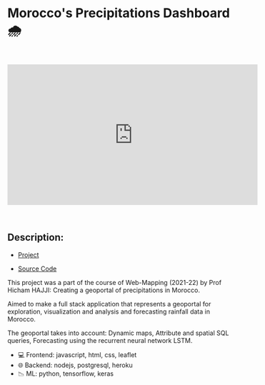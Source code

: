 # Morocco's Precipitations Dashboard 🌧️

&nbsp;

<center>
<iframe width="560" height="315" src="https://www.youtube.com/embed/-nWlC6axzmc" title="YouTube video player" frameborder="0" allow="accelerometer; autoplay; clipboard-write; encrypted-media; gyroscope; picture-in-picture" allowfullscreen></iframe>
</center>

&nbsp;

## Description:

- <a href="https://precip-morocco.herokuapp.com/" target="_blank">Project</a>

- <a href="https://github.com/ayoubft/wm-22-project" target="_blank">Source Code</a>

This project was a part of the course of Web-Mapping (2021-22) by Prof Hicham HAJJI: Creating a geoportal of precipitations in Morocco.

Aimed to make a full stack application that represents a geoportal for exploration, visualization and analysis and forecasting rainfall data in Morocco.

The geoportal takes into account: Dynamic maps, Attribute and spatial SQL queries, Forecasting using the recurrent neural network LSTM.

- 💻 Frontend: javascript, html, css, leaflet
- 🌐 Backend: nodejs, postgresql, heroku
- 📉 ML: python, tensorflow, keras

